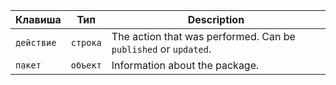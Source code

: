 | Клавиша    | Тип      | Description                                                     |
| ---------- | -------- | --------------------------------------------------------------- |
| `действие` | `строка` | The action that was performed. Can be `published` or `updated`. |
| `пакет`    | `объект` | Information about the package.                                  |